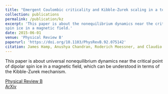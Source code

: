 ```yaml
---
title: "Emergent Coulombic criticality and Kibble-Zurek scaling in a topological magnet"
collection: publications
permalink: /publication/kz
excerpt: 'This paper is about the nonequilibrium dynamics near the critical point of dipolar 
spin ice in a magnetic field.'
date: 2015-06-01
venue: 'Physical Review B'
paperurl: 'https://doi.org/10.1103/PhysRevB.92.075142'
citation: James Hamp, Anushya Chandran, Roderich Moessner, and Claudio Castelnovo <i> Phys. Rev. B 92 075142 </i> (2015)
---
```

This paper is about universal nonequilibrium dynamics near the critical point of dipolar 
spin ice in a magnetic field, which can be understood in terms of the Kibble-Zurek mechanism.

[Physical Review B](https://journals.aps.org/prb/abstract/10.1103/PhysRevB.92.075142)   
[ArXiv](https://arxiv.org/abs/1506.03472)


